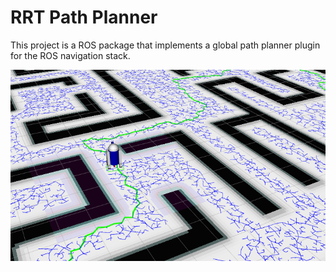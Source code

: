 # RRT Path Planner
This project is a ROS package that implements a global path planner plugin for the ROS navigation stack.

![Example in Rviz](/images/rrt_planner_global_plan_closeup.png)